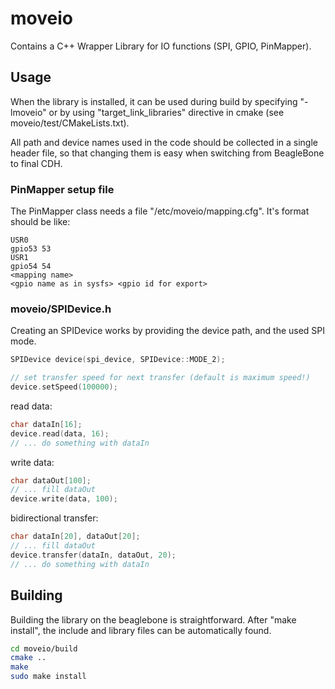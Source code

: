 # moveio

Contains a C++ Wrapper Library for IO functions (SPI, GPIO, PinMapper).

## Usage

When the library is installed, it can be used during build by specifying "-lmoveio" or by using "target_link_libraries" directive in cmake (see moveio/test/CMakeLists.txt).

All path and device names used in the code should be collected in a single header file, so that changing them is easy when switching from BeagleBone to final CDH.

### PinMapper setup file

The PinMapper class needs a file "/etc/moveio/mapping.cfg". It's format should be like:

```
USR0
gpio53 53
USR1
gpio54 54
<mapping name>
<gpio name as in sysfs> <gpio id for export>
```

### moveio/SPIDevice.h

Creating an SPIDevice works by providing the device path, and the used SPI mode.
```C++
SPIDevice device(spi_device, SPIDevice::MODE_2);

// set transfer speed for next transfer (default is maximum speed!)
device.setSpeed(100000);
```

read data:
```C++
char dataIn[16];
device.read(data, 16);
// ... do something with dataIn
```

write data:
```C++
char dataOut[100];
// ... fill dataOut
device.write(data, 100);
```

bidirectional transfer:
```C++
char dataIn[20], dataOut[20];
// ... fill dataOut
device.transfer(dataIn, dataOut, 20);
// ... do something with dataIn
```


## Building

Building the library on the beaglebone is straightforward. After "make install", the include and library files can be automatically found.

```bash
cd moveio/build
cmake ..
make
sudo make install
```
